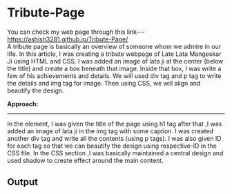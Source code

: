 # Tribute-Page
You can check my web page through this link---https://ashish3281.github.io/Tribute-Page/
<br>
A tribute page is basically an overview of someone whom we admire in our life. In this article, I was creating a tribute webpage of Late Lata Mangeskar Ji using HTML and CSS. I was added an image of lata ji at the center (below the title) and create a box beneath that image. Inside that box, I was write a few of his achievements and details. We will used div tag and p tag to write the details and img tag for image. Then using CSS, we will align and beautify the design. 

<b>Approach:</b>
<hr>
In the <body> element, I was given the title of the page using h1 tag after that ,I was added an image of lata ji in the img tag with some caption. I was created another div tag and write all the contents (using p tags). I was also given ID for each tag so that we can beautify the design using respective-ID in the CSS file.
In the CSS section ,I was basically maintained a central design and used shadow to create effect around the main content.
 <h2>Output<h2>
 

